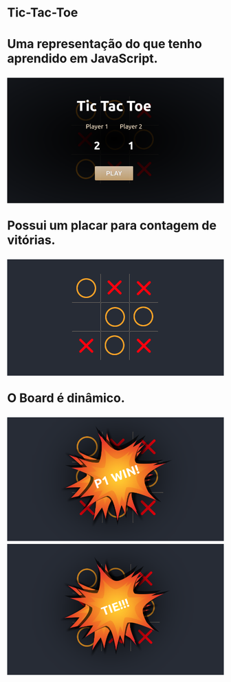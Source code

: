 <h1>Tic-Tac-Toe<h1>

Uma representação do que tenho aprendido em JavaScript.

<img src="/src/images/placar.png">

Possui um placar para contagem de vitórias.

<img src="/src/images/gaming.png">

O Board é dinâmico.

<img src="/src/images/pwin.png">

<img src="/src/images/tie.png">